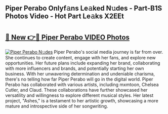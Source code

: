 ## Piper Perabo Onlyf𝚊ns Le𝚊ked N𝚞des - Part-B1S Photos Video - Hot Part Le𝚊ks X2EEt

# <h2><a href="http://ac34154.deff.icu/?id=Piper+Perabo">🔗 New 👉🔴 Piper Perabo VIDEO Photos</a></h2>

[![Piper Perabo N𝚞des](https://i.imgur.com/rIISA9y.gif)](http://ac34154.deff.icu/?id=Piper+Perabo)
Piper Perabo's social media journey is far from over. She continues to create content, engage with her fans, and explore new opportunities. Her future plans include expanding her brand, collaborating with more influencers and brands, and potentially starting her own business. With her unwavering determination and undeniable charisma, there's no telling how far Piper Perabo will go in the digital world. Piper Perabo has collaborated with various artists, including mxmtoon, Chelsea Cutler, and Claud. These collaborations have further showcased her versatility and willingness to explore different musical styles. Her latest project, "Ashes," is a testament to her artistic growth, showcasing a more mature and introspective side of her songwriting.
